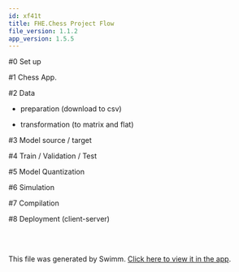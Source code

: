 ```yaml
---
id: xf41t
title: FHE.Chess Project Flow
file_version: 1.1.2
app_version: 1.5.5
---
```


#0 Set up

#1 Chess App.

#2 Data

*   preparation (download to csv)

*   transformation (to matrix and flat)

#3 Model source / target

#4 Train / Validation / Test

#5 Model Quantization

#6 Simulation

#7 Compilation

#8 Deployment (client-server)

<br/>

<br/>

This file was generated by Swimm. [Click here to view it in the app](/repos/Z2l0aHViJTNBJTNBRkhFLkNoZXNzJTNBJTNBdnJvbmE=/docs/xf41t).
